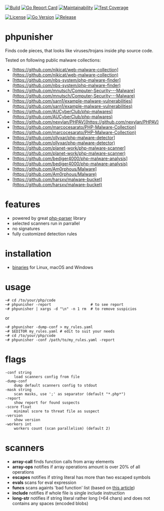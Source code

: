 [![Build](https://github.com/s0rg/phpunisher/workflows/ci/badge.svg)](https://github.com/s0rg/phpunisher/actions?query=workflow%3Aci)
[![Go Report Card](https://goreportcard.com/badge/github.com/s0rg/phpunisher)](https://goreportcard.com/report/github.com/s0rg/phpunisher)
[![Maintainability](https://api.codeclimate.com/v1/badges/a495e449a4b9190b6571/maintainability)](https://codeclimate.com/github/s0rg/phpunisher/maintainability)
[![Test Coverage](https://api.codeclimate.com/v1/badges/a495e449a4b9190b6571/test_coverage)](https://codeclimate.com/github/s0rg/phpunisher/test_coverage)

[![License](https://img.shields.io/badge/license-MIT%20License-blue.svg)](https://github.com/s0rg/phpunisher/blob/main/LICENSE)
[![Go Version](https://img.shields.io/github/go-mod/go-version/s0rg/phpunisher)](go.mod)
[![Release](https://img.shields.io/github/v/release/s0rg/phpunisher)](https://github.com/s0rg/phpunisher/releases/latest)

# phpunisher

Finds code pieces, that looks like viruses/trojans inside php source code.

Tested on following public malware collections:
- [https://github.com/nikicat/web-malware-collection](https://github.com/nikicat/web-malware-collection)
- [https://github.com/nbs-system/php-malware-finder](https://github.com/nbs-system/php-malware-finder)
- [https://github.com/mnutsch/Computer-Security---Malware](https://github.com/mnutsch/Computer-Security---Malware)
- [https://github.com/sarn1/example-malware-vulnerabilities](https://github.com/sarn1/example-malware-vulnerabilities)
- [https://github.com/AUCyberClub/php-malwares](https://github.com/AUCyberClub/php-malwares)
- [https://github.com/nexylan/PHPAV](https://github.com/nexylan/PHPAV)
- [https://github.com/marcocesarato/PHP-Malware-Collection](https://github.com/marcocesarato/PHP-Malware-Collection)
- [https://github.com/ollyxar/php-malware-detector](https://github.com/ollyxar/php-malware-detector)
- [https://github.com/planet-work/php-malware-scanner](https://github.com/planet-work/php-malware-scanner)
- [https://github.com/bediger4000/php-malware-analysis](https://github.com/bediger4000/php-malware-analysis)
- [https://github.com/Am0rphous/Malware](https://github.com/Am0rphous/Malware)
- [https://github.com/harsxv/malware-bucket](https://github.com/harsxv/malware-bucket)

# features

- powered by great [php-parser](https://github.com/z7zmey/php-parser) library
- selected scanners run in parrallel
- no signatures
- fully customized detection rules

# installation

- [binaries](https://github.com/s0rg/phpunisher/releases) for Linux, macOS and Windows

# usage
```
~# cd /to/your/php/code
~# phpunisher -report                  # to see report
~# phpunisher | xargs -d "\n" -n 1 rm  # to remove suspicios
```
or
```
~# phpunisher -dump-conf > my_rules.yaml
~# $EDITOR my_rules.yaml # edit to suit your needs
~# cd /to/your/php/code
~# phpunisher -conf /path/to/my_rules.yaml -report
```

# flags
```
-conf string
    load scanners config from file
-dump-conf
    dump default scanners config to stdout
-mask string
  	scan masks, use ';' as separator (default "*.php*")
-report
  	show report for found suspects
-score float
  	minimal score to threat file as suspect
-version
  	show version
-workers int
  	workers count (scan parallelism) (default 2)
```

# scanners

- **array-call** finds function calls from array elements
- **array-ops** notifies if array operations amount is over 20% of all operations
- **escapes** notifies if string literal has more than two escaped symbols
- **evals** scans for eval expression
- **funcs** scans againts 'bad function' list (based on [this article](https://habr.com/en/company/modesco/blog/472092))
- **include** notifies if whole file is single include instruction
- **long-str** notifies if string literal rather long (>64 chars) and does not contains any spaces (encoded blobs)
